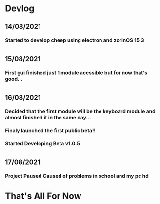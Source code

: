 # Devlog

## 14/08/2021

### Started to develop cheep using electron and zorinOS 15.3

#

## 15/08/2021

### First gui finished just 1 module acessible but for now that's good...

#

## 16/08/2021

### Decided that the first module will be the keyboard module and almost finished it in the same day...

### Finaly launched the first public beta!!

### Started Developing Beta v1.0.5

#

## 17/08/2021

### Project Paused Caused of problems in school and my pc hd

# That's All For Now

